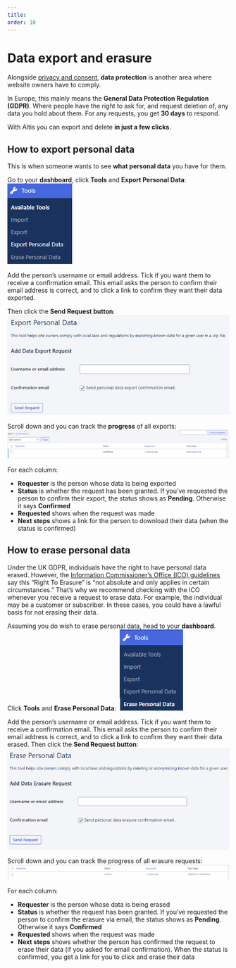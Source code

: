 ```yaml
---
title:
order: 10
---
```


# Data export and erasure

Alongside [privacy and consent](README.md), **data protection** is another area where website owners have to comply. 

In Europe, this mainly means the **General Data Protection Regulation (GDPR)**. Where people have the right to ask for, and request deletion of, any data you hold about them. For any requests, you get **30 days** to respond. 

With Altis you can export and delete **in just a few clicks**. 

## How to export personal data

This is when someone wants to see **what personal data** you have for them. 

Go to your **dashboard**, click **Tools** and **Export Personal Data**:
![](../assets/date-export-image3.png)

Add the person’s username or email address. Tick if you want them to receive a confirmation email. This email asks the person to confirm their email address is correct, and to click a link to confirm they want their data exported. 

Then click the **Send Request button**:
![](../assets/date-export-image2.png)

Scroll down and you can track the **progress** of all exports:
![](../assets/date-export-image6.png)

For each column:

- **Requester** is the person whose data is being exported
- **Status** is whether the request has been granted. If you’ve requested the person to confirm their export, the status shows as **Pending**. Otherwise it says **Confirmed**
- **Requested** shows when the request was made
- **Next steps** shows a link for the person to download their data (when the status is confirmed)

## How to erase personal data

Under the UK GDPR, individuals have the right to have personal data erased. However, the [Information Commissioner’s Office (ICO) guidelines](https://ico.org.uk/for-organisations/guide-to-data-protection/guide-to-the-general-data-protection-regulation-gdpr/individual-rights/right-to-erasure/) say this “Right To Erasure” is “not absolute and only applies in certain circumstances.” That’s why we recommend checking with the ICO whenever you receive a request to erase data. For example, the individual may be a customer or subscriber. In these cases, you could have a lawful basis for not erasing their data.

Assuming you do wish to erase personal data, head to your **dashboard**. Click **Tools** and **Erase Personal Data**: 
![](../assets/date-export-image1.png)

Add the person’s username or email address. Tick if you want them to receive a confirmation email. This email asks the person to confirm their email address is correct, and to click a link to confirm they want their data erased. Then click the **Send Request button**:
![](../assets/date-export-image5.png)

Scroll down and you can track the progress of all erasure requests:
![](../assets/date-export-image4.png)

For each column:

- **Requester** is the person whose data is being erased
- **Status** is whether the request has been granted. If you’ve requested the person to confirm the erasure via email, the status shows as **Pending**. Otherwise it says **Confirmed**
- **Requested** shows when the request was made
- **Next steps** shows whether the person has confirmed the request to erase their data (if you asked for email confirmation). When the status is confirmed, you get a link for you to click and erase their data
